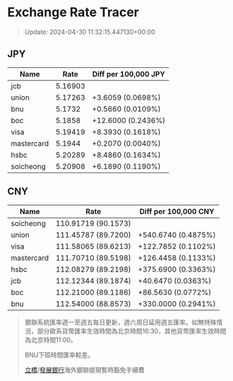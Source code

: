 # Exchange Rate Tracer

> Update: 2024-04-30 11:32:15.447130+00:00

## JPY

| Name       |    Rate | Diff per 100,000 JPY   |
|------------|---------|------------------------|
| jcb        | 5.16903 |                        |
| union      | 5.17263 | +3.6059 (0.0698%)      |
| bnu        | 5.1732  | +0.5660 (0.0109%)      |
| boc        | 5.1858  | +12.6000 (0.2436%)     |
| visa       | 5.19419 | +8.3930 (0.1618%)      |
| mastercard | 5.1944  | +0.2070 (0.0040%)      |
| hsbc       | 5.20289 | +8.4860 (0.1634%)      |
| soicheong  | 5.20908 | +6.1890 (0.1190%)      |

## CNY

| Name       | Rate                | Diff per 100,000 CNY   |
|------------|---------------------|------------------------|
| soicheong  | 110.91719	(90.1573) |                        |
| union      | 111.45787	(89.7200) | +540.6740 (0.4875%)    |
| visa       | 111.58065	(89.6213) | +122.7852 (0.1102%)    |
| mastercard | 111.70710	(89.5198) | +126.4458 (0.1133%)    |
| hsbc       | 112.08279	(89.2198) | +375.6900 (0.3363%)    |
| jcb        | 112.12344	(89.1874) | +40.6470 (0.0363%)     |
| boc        | 112.21000	(89.1186) | +86.5630 (0.0772%)     |
| bnu        | 112.54000	(88.8573) | +330.0000 (0.2941%)    |


> 銀聯系統匯率週一至週五每日更新，週六周日延用週五匯率。如無特殊情況，部分歐系貨幣匯率生效時間為北京時間16:30，其他貨幣匯率生效時間為北京時間11:00。
>
> BNU下班時間匯率較差。
>
> [立橋](https://www.wlbank.com.mo/uploads/ueditor/file/20181211/1544536513900230.pdf)/[發展銀行](https://www.mdb.com.mo/Service_Charges_20230728.pdf)海外銀聯提現暫時豁免手續費

